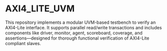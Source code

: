 # AXI4_LITE_UVM
This repository implements a modular UVM-based testbench to verify an AXI4-Lite interface. It supports parallel read/write transactions and includes components like driver, monitor, agent, scoreboard, coverage, and assertions—designed for thorough functional verification of AXI4-Lite compliant slaves.
